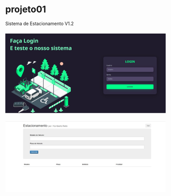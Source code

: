 # projeto01
Sistema de Estacionamento V1.2
###

 <img src="img/foto para git.jpg">
 
 ###
 
  <img src="img/foto para git 02.jpg">

